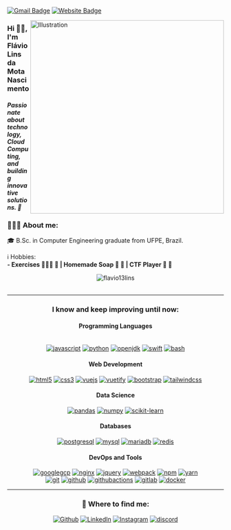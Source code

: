 [![Gmail Badge](https://img.shields.io/badge/-flavio13lins@gmail.com-c14438?style=flat-square&logo=Gmail&logoColor=white&link=mailto:flavio13lins@gmail.com)](mailto:flavio13lins@gmail.com)  [![Website Badge](https://img.shields.io/badge/Flavio13Lins-Website-6b55fa?logo=webpage&link=https://flavio13lins.github.io/FlavioResume)](https://flavio13lins.github.io/FlavioResume)

<img align="right" src="https://img.freepik.com/free-vector/organic-flat-business-person-meditating_23-2148909248.jpg" alt="Illustration" title="AnyIllustration" width=450/>
    

<h3 align="left">Hi 👋🏽, I'm Flávio Lins da Mota Nascimento</h3>

<h5 align="left">Passionate about technology, Cloud Computing, and building innovative solutions. 🚀</h5>

<div align="left">
    <h3>👨🏽‍💻 About me:</h3>
    <p>🎓 B.Sc. in Computer Engineering graduate from UFPE, Brazil. </b></p>
    <p>ℹ️ Hobbies: <br/><b> - Exercises 🏊🏽‍♂️ 🎾 | Homemade Soap 🧼 🫧 | CTF Player 👾 🚩</b></p>
</div>

<div align="center">
    <img src="https://github-readme-stats.vercel.app/api/top-langs?username=flavio13lins&title_color=6b55fa&text_color=323232&layout=compact&bg_color=ffa9d3&border_color=ffbda7" alt="flavio13lins" />
</div><br>
    
---

<div align="center">
  <h3>I know and keep improving until now:</h3>
  <h4>Programming Languages</h4><br>
    <a href="https://developer.mozilla.org/en-US/docs/Web/JavaScript" target="_blank"><img src="https://img.shields.io/badge/JavaScript-white.svg?style=for-the-badge&logo=javascript&logoColor=#F7DF1E" alt="javascript"/></a>  
    <a href="https://www.python.org/" target="_blank"><img src="https://img.shields.io/badge/python-white.svg?style=for-the-badge&logo=python&logoColor=777BB4" alt="python"/></a>
    <a href="https://www.java.com/en/" target="_blank"><img src="https://img.shields.io/badge/java-white.svg?style=for-the-badge&logo=openjdk&logoColor=770000" alt="openjdk"/></a>
    <a href="https://developer.apple.com/swift/" target="_blank"><img src="https://img.shields.io/badge/Swift-white.svg?style=for-the-badge&logo=swift&logoColor=FF2D20" alt="swift"/></a>
    <a href="https://www.gnu.org/software/bash/" target="_blank"><img src="https://img.shields.io/badge/bash-white.svg?style=for-the-badge&logo=gnubash" alt="bash"/></a>
  <h4>Web Development</h4>
    <a href="https://html.spec.whatwg.org/multipage/" target="_blank"><img src="https://img.shields.io/badge/-HTML-white?logo=html5&style=for-the-badge" alt="html5"/></a>
    <a href="https://www.w3.org/Style/CSS" target="_blank"><img src="https://img.shields.io/badge/-CSS-white?logo=css3&logoColor=1572B6&style=for-the-badge" alt="css3"/></a>
    <a href="https://vuejs.org/" target="_blank"><img src="https://img.shields.io/badge/-Vue.js-white?logo=vuedotjs&style=for-the-badge" alt="vuejs"/></a>
    <a href="https://vuetifyjs.com/en/" target="_blank"><img src="https://img.shields.io/badge/vuetify*-white?logo=vuedotjs&logoColor=00DC82&style=for-the-badge" alt="vuetify"/></a>
    <a href="https://getbootstrap.com/" target="_blank"><img src="https://img.shields.io/badge/-bootstrap-white?logo=bootstrap&logoColor=7952B3&style=for-the-badge" alt="bootstrap"/></a>
    <a href="https://tailwindcss.com/" target="_blank"><img src="https://img.shields.io/badge/-tailwind css*-white?logo=tailwindcss&logoColor=06B6D4&style=for-the-badge" alt="tailwindcss"/></a>
    <h4>Data Science</h4>
    <a href="https://pandas.pydata.org/" target="_blank"><img src="https://img.shields.io/badge/-Pandas*-white?logo=pandas&logoColor=fc0000&style=for-the-badge" alt="pandas"/></a>
    <a href="https://numpy.org/" target="_blank"><img src="https://img.shields.io/badge/-Numpy*-white?logo=numpy&logoColor=75c6ff&style=for-the-badge" alt="numpy"/></a>
    <a href="https://scikit-learn.org/stable/" target="_blank"><img src="https://img.shields.io/badge/-scikit_learn*-white?logo=scikit-learn&style=for-the-badge" alt="scikit-learn"/></a>
    <h4>Databases</h4>
    <a href="https://www.postgresql.org/" target="_blank"><img src="https://img.shields.io/badge/-postgresql-white?logo=postgresql&logoColor=4169E1&style=for-the-badge" alt="postgresql"/></a>
    <a href="https://www.mysql.com/" target="_blank"><img src="https://img.shields.io/badge/-mysql-white?logo=mysql&logoColor=4479A1&style=for-the-badge" alt="mysql"/></a>
    <a href="https://mariadb.org/" target="_blank"><img src="https://img.shields.io/badge/-mariadb-white?logo=mariadb&logoColor=003545&style=for-the-badge" alt="mariadb"/></a>
    <a href="https://redis.io/" target="_blank"><img src="https://img.shields.io/badge/-redis*-white?logo=redis&logoColor=DC382D&style=for-the-badge" alt="redis"/></a>
    <h4>DevOps and Tools</h4>
    <a href="https://cloud.google.com/?hl=en" target="_blank"><img src="https://img.shields.io/badge/-GCP-white?logo=google&style=for-the-badge" alt="googlegcp"/></a>
    <a href="https://www.nginx.com/" target="_blank"><img src="https://img.shields.io/badge/nginx-white.svg?style=for-the-badge&logo=nginx&logoColor=000" alt="nginx"/></a>
    <a href="https://jquery.com/" target="_blank"><img src="https://img.shields.io/badge/-jquery-white?logo=jquery&logoColor=0769AD&style=for-the-badge" alt="jquery"/></a>
    <a href="https://webpack.js.org/" target="_blank"><img src="https://img.shields.io/badge/-webpack-white?logo=webpack&logoColor=8DD6F9&style=for-the-badge" alt="webpack"/></a>
    <a href="https://www.npmjs.com/" target="_blank"><img src="https://img.shields.io/badge/-npm-white?logo=npm&logoColor=CB3837&style=for-the-badge" alt="npm"/></a>
    <a href="https://yarnpkg.com/" target="_blank"><img src="https://img.shields.io/badge/-yarn-white?logo=yarn&logoColor=2C8EBB&style=for-the-badge" alt="yarn"/></a><br>
    <a href="https://git-scm.com/" target="_blank"><img src="https://img.shields.io/badge/-git-white?logo=git&logoColor=F05032&style=for-the-badge" alt="git"/></a>
    <a href="https://github.com/" target="_blank"><img src="https://img.shields.io/badge/-github-white?logo=github&logoColor=181717&style=for-the-badge" alt="github"/></a>
    <a href="https://github.com/features/actions" target="_blank"><img src="https://img.shields.io/badge/-github_actions*-white?logo=githubactions&logoColor=2088FF&style=for-the-badge" alt="githubactions"/></a>
    <a href="https://gitlab.com/" target="_blank"><img src="https://img.shields.io/badge/-gitlab-white?logo=gitlab&logoColor=FCA121&style=for-the-badge" alt="gitlab"/></a>
    <a href="https://www.docker.com/" target="_blank"><img src="https://img.shields.io/badge/-docker-white?logo=docker&logoColor=2496ED&style=for-the-badge" alt="docker"/></a>
</div>

___

<div align="center">
  <h3>📱 Where to find me:</h3>
    <a href="https://github.com/Flavio13Lins" target="_blank"><img alt="Github" src="https://img.shields.io/badge/GitHub-%2312100E.svg?&style=for-the-badge&logo=Github&logoColor=white" /></a> 
    <a href="https://www.linkedin.com/in/flavio13lins/" target="_blank"><img alt="LinkedIn" src="https://img.shields.io/badge/linkedin-%230077B5.svg?&style=for-the-badge&logo=linkedin&logoColor=white" /></a> 
    <a href="https://www.instagram.com/flavio13lins" target="_blank"><img alt="Instagram" src="https://img.shields.io/badge/Instagram-E4405F?style=for-the-badge&logo=instagram&logoColor=white" /></a> 
    <a href="https://discordid.netlify.app/?id=654752684884361265" target="_blank"><img src="https://img.shields.io/static/v1?label=&message=discord&color=4e3cc2&style=for-the-badge&logo=discord&logoColor=whitesmoke" alt="discord"></a>
</div>
